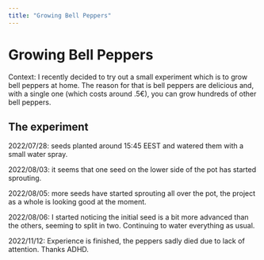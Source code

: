 ```yaml
---
title: "Growing Bell Peppers"
---
```


# Growing Bell Peppers

Context: I recently decided to try out a small experiment which is to grow bell peppers at home. The reason for that is bell peppers are delicious and, with a single one (which costs around .5€), you can grow hundreds of other bell peppers.

## The experiment

2022/07/28: seeds planted around 15:45 EEST and watered them with a small water spray.

2022/08/03: it seems that one seed on the lower side of the pot has started sprouting.

2022/08/05: more seeds have started sprouting all over the pot, the project as a whole is looking good at the moment.

2022/08/06: I started noticing the initial seed is a bit more advanced than the others, seeming to split in two. Continuing to water everything as usual.

2022/11/12: Experience is finished, the peppers sadly died due to lack of attention. Thanks ADHD.
